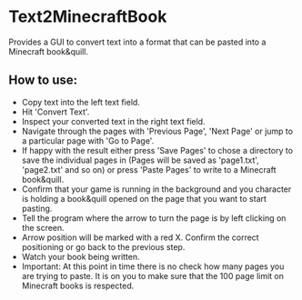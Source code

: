# Text2MinecraftBook
Provides a GUI to convert text into a format that can be pasted into a Minecraft book&amp;quill.

## How to use:
- Copy text into the left text field.
- Hit 'Convert Text'.
- Inspect your converted text in the right text field.
- Navigate through the pages with 'Previous Page', 'Next Page' or jump to a particular page with 'Go to Page'.
- If happy with the result either press 'Save Pages' to chose a directory to save the individual pages in (Pages will be saved as 'page1.txt', 'page2.txt' and so on) or press 'Paste Pages' to write to a Minecraft book&quill.
- Confirm that your game is running in the background and you character is holding a book&quill opened on the page that you want to start pasting.
- Tell the program where the arrow to turn the page is by left clicking on the screen.
- Arrow position will be marked with a red X. Confirm the correct positioning or go back to the previous step.
- Watch your book being written.
- Important: At this point in time there is no check how many pages you are trying to paste. It is on you to make sure that the 100 page limit on Minecraft books is respected.
